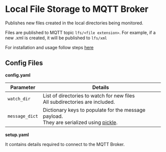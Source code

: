 # Local File Storage to MQTT Broker

Publishes new files created in the local directories being monitored. 

Files are published to MQTT topic `lfs/<file extension>`. For example, if a new .xml is created, it will be published to `lfs/xml`

For installation and usage follow steps [here](https://github.com/cmu-mfi/dbb_interfaces?tab=readme-ov-file#install-and-usage)

## Config Files 

**config.yaml**

| Parameter | Details    |
| --------- | --------------------------   |
| `watch_dir` | List of directories to watch for new files <br> All subdirectories are included. |
| `message_dict`| Dictionary keys to populate for the message payload. <br> They are serialized using [pickle](https://docs.python.org/3/library/pickle.html).|

**setup.yaml**

It contains details required to connect to the MQTT Broker.